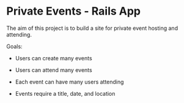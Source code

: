 # Private Events - Rails App

The aim of this project is to build a site for private event hosting and attending.

Goals:

* Users can create many events

* Users can attend many events

* Each event can have many users attending

* Events require a title, date, and location
